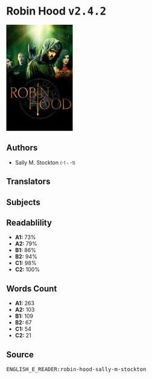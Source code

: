 # Robin Hood <kbd>v2.4.2</kbd>

![](./cover.medium.jpg "")

## Authors


 - Sally M. Stockton <small>(-1 - -1)</small>

## Translators



## Subjects



## Readablility


 - **A1:** 73%
 - **A2:** 79%
 - **B1:** 86%
 - **B2:** 94%
 - **C1:** 98%
 - **C2:** 100%

## Words Count


 - **A1:** 263
 - **A2:** 103
 - **B1:** 109
 - **B2:** 67
 - **C1:** 54
 - **C2:** 21

## Source


<kbd>ENGLISH_E_READER:robin-hood-sally-m-stockton</kbd>
